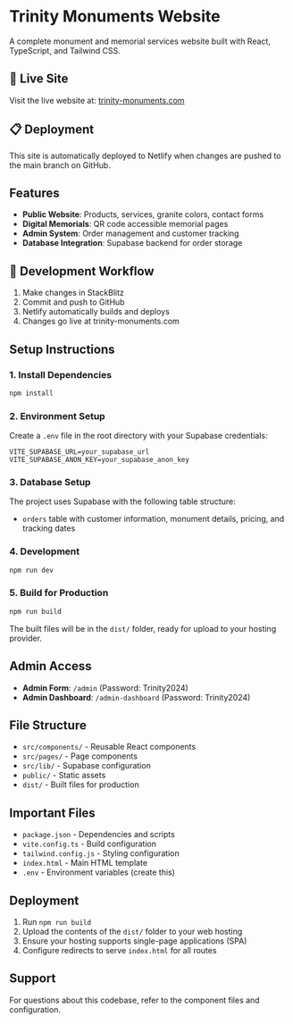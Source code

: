 # Trinity Monuments Website

A complete monument and memorial services website built with React, TypeScript, and Tailwind CSS.

## 🚀 Live Site

Visit the live website at: [trinity-monuments.com](https://trinity-monuments.com)

## 📋 Deployment

This site is automatically deployed to Netlify when changes are pushed to the main branch on GitHub.

## Features

- **Public Website**: Products, services, granite colors, contact forms
- **Digital Memorials**: QR code accessible memorial pages
- **Admin System**: Order management and customer tracking
- **Database Integration**: Supabase backend for order storage

## 🔧 Development Workflow

1. Make changes in StackBlitz
2. Commit and push to GitHub
3. Netlify automatically builds and deploys
4. Changes go live at trinity-monuments.com

## Setup Instructions

### 1. Install Dependencies
```bash
npm install
```

### 2. Environment Setup
Create a `.env` file in the root directory with your Supabase credentials:
```
VITE_SUPABASE_URL=your_supabase_url
VITE_SUPABASE_ANON_KEY=your_supabase_anon_key
```

### 3. Database Setup
The project uses Supabase with the following table structure:
- `orders` table with customer information, monument details, pricing, and tracking dates

### 4. Development
```bash
npm run dev
```

### 5. Build for Production
```bash
npm run build
```

The built files will be in the `dist/` folder, ready for upload to your hosting provider.

## Admin Access

- **Admin Form**: `/admin` (Password: Trinity2024)
- **Admin Dashboard**: `/admin-dashboard` (Password: Trinity2024)

## File Structure

- `src/components/` - Reusable React components
- `src/pages/` - Page components
- `src/lib/` - Supabase configuration
- `public/` - Static assets
- `dist/` - Built files for production

## Important Files

- `package.json` - Dependencies and scripts
- `vite.config.ts` - Build configuration
- `tailwind.config.js` - Styling configuration
- `index.html` - Main HTML template
- `.env` - Environment variables (create this)

## Deployment

1. Run `npm run build`
2. Upload the contents of the `dist/` folder to your web hosting
3. Ensure your hosting supports single-page applications (SPA)
4. Configure redirects to serve `index.html` for all routes

## Support

For questions about this codebase, refer to the component files and configuration.